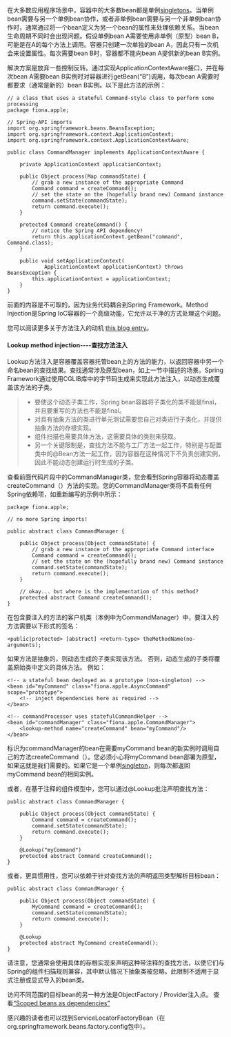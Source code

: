 在大多数应用程序场景中，容器中的大多数bean都是单例[singletons](https://docs.spring.io/spring/docs/4.3.20.RELEASE/spring-framework-reference/htmlsingle/#beans-factory-scopes-singleton)。当单例bean需要与另一个单例bean协作，或者非单例bean需要与另一个非单例bean协作时，通常通过将一个bean定义为另一个bean的属性来处理依赖关系。当bean生命周期不同时会出现问题。假设单例bean A需要使用非单例（原型）bean B，可能是在A的每个方法上调用。容器只创建一次单独的bean A，因此只有一次机会来设置属性。每次需要bean B时，容器都不能向bean A提供新的bean B实例。

解决方案是放弃一些控制反转。通过实现ApplicationContextAware接口，并在每次bean A需要bean B实例时对容器进行getBean\(“B”\)调用，每次bean A需要时都要求（通常是新的）bean B实例。以下是此方法的示例：

```
// a class that uses a stateful Command-style class to perform some processing
package fiona.apple;

// Spring-API imports
import org.springframework.beans.BeansException;
import org.springframework.context.ApplicationContext;
import org.springframework.context.ApplicationContextAware;

public class CommandManager implements ApplicationContextAware {

    private ApplicationContext applicationContext;

    public Object process(Map commandState) {
        // grab a new instance of the appropriate Command
        Command command = createCommand();
        // set the state on the (hopefully brand new) Command instance
        command.setState(commandState);
        return command.execute();
    }

    protected Command createCommand() {
        // notice the Spring API dependency!
        return this.applicationContext.getBean("command", Command.class);
    }

    public void setApplicationContext(
            ApplicationContext applicationContext) throws BeansException {
        this.applicationContext = applicationContext;
    }
}
```

前面的内容是不可取的，因为业务代码耦合到Spring Framework。Method Injection是Spring IoC容器的一个高级功能，它允许以干净的方式处理这个问题。

您可以阅读更多关于方法注入的动机 [this blog entry](https://spring.io/blog/2004/08/06/method-injection/)。

#### Lookup method injection----查找方法注入

Lookup方法注入是容器覆盖容器托管bean上的方法的能力，以返回容器中另一个命名bean的查找结果。查找通常涉及原型bean，如上一节中描述的场景。Spring Framework通过使用CGLIB库中的字节码生成来实现此方法注入，以动态生成覆盖该方法的子类。

> * 要使这个动态子类工作，Spring bean容器将子类化的类不能是final，并且要重写的方法也不能是final。
> * 对具有抽象方法的类进行单元测试需要您自己对类进行子类化，并提供抽象方法的存根实现。
> * 组件扫描也需要具体方法，这需要具体的类别来获取。
> * 另一个关键限制是，查找方法不能与工厂方法一起工作，特别是与配置类中的@Bean方法一起工作，因为容器在这种情况下不负责创建实例，因此不能动态创建运行时生成的子类。

查看前面代码片段中的CommandManager类，您会看到Spring容器将动态覆盖createCommand（）方法的实现。您的CommandManager类将不具有任何Spring依赖项，如重新编写的示例中所示：

```
package fiona.apple;

// no more Spring imports!

public abstract class CommandManager {

    public Object process(Object commandState) {
        // grab a new instance of the appropriate Command interface
        Command command = createCommand();
        // set the state on the (hopefully brand new) Command instance
        command.setState(commandState);
        return command.execute();
    }

    // okay... but where is the implementation of this method?
    protected abstract Command createCommand();
}
```

在包含要注入的方法的客户机类（本例中为CommandManager）中，要注入的方法需要以下形式的签名：

```
<public|protected> [abstract] <return-type> theMethodName(no-arguments);
```

如果方法是抽象的，则动态生成的子类实现该方法。 否则，动态生成的子类将覆盖原始类中定义的具体方法。 例如：

```
<!-- a stateful bean deployed as a prototype (non-singleton) -->
<bean id="myCommand" class="fiona.apple.AsyncCommand" scope="prototype">
    <!-- inject dependencies here as required -->
</bean>

<!-- commandProcessor uses statefulCommandHelper -->
<bean id="commandManager" class="fiona.apple.CommandManager">
    <lookup-method name="createCommand" bean="myCommand"/>
</bean>
```

标识为commandManager的bean在需要myCommand bean的新实例时调用自己的方法createCommand（）。您必须小心将myCommand bean部署为原型，如果这就是我们需要的。如果它是一个单例[singleton](https://docs.spring.io/spring/docs/4.3.20.RELEASE/spring-framework-reference/htmlsingle/#beans-factory-scopes-singleton)，则每次都返回myCommand bean的相同实例。

或者，在基于注释的组件模型中，您可以通过@Lookup批注声明查找方法：

```
public abstract class CommandManager {

    public Object process(Object commandState) {
        Command command = createCommand();
        command.setState(commandState);
        return command.execute();
    }

    @Lookup("myCommand")
    protected abstract Command createCommand();
}
```

或者，更具惯用性，您可以依赖于针对查找方法的声明返回类型解析目标bean：

```
public abstract class CommandManager {

    public Object process(Object commandState) {
        MyCommand command = createCommand();
        command.setState(commandState);
        return command.execute();
    }

    @Lookup
    protected abstract MyCommand createCommand();
}
```

请注意，您通常会使用具体的存根实现来声明这种带注释的查找方法，以使它们与Spring的组件扫描规则兼容，其中默认情况下抽象类被忽略。此限制不适用于显式注册或显式导入的bean类。

访问不同范围的目标bean的另一种方法是ObjectFactory / Provider注入点。 查看[“Scoped beans as dependencies”](https://docs.spring.io/spring/docs/4.3.20.RELEASE/spring-framework-reference/htmlsingle/#beans-factory-scopes-other-injection)

感兴趣的读者也可以找到ServiceLocatorFactoryBean（在org.springframework.beans.factory.config包中）。

